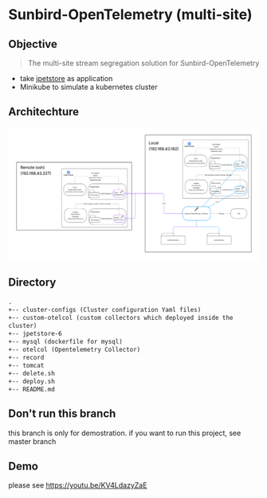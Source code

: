 # Sunbird-OpenTelemetry (multi-site)

## Objective
> The multi-site stream segregation solution for Sunbird-OpenTelemetry

- take <a href="https://github.com/mybatis/jpetstore-6">jpetstore</a> as application
- Minikube to simulate a kubernetes cluster

## Architechture
![architechture](./record/Sunbird-OpenTelemetry-multi.png)

## Directory
```
.
+-- cluster-configs (Cluster configuration Yaml files) 
+-- custom-otelcol (custom collectors which deployed inside the cluster)
+-- jpetstore-6
+-- mysql (dockerfile for mysql)
+-- otelcol (Opentelemetry Collector)
+-- record
+-- tomcat
+-- delete.sh
+-- deploy.sh
+-- README.md
```

## Don't run this branch
this branch is only for demostration.
if you want to run this project, see master branch

## Demo
please see https://youtu.be/KV4LdazyZaE
